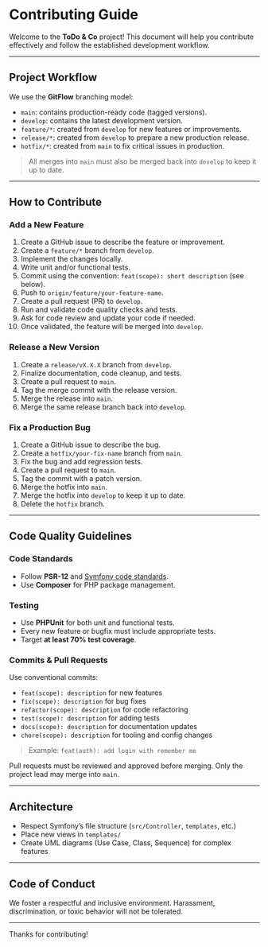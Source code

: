 
# Contributing Guide

Welcome to the **ToDo & Co** project! This document will help you contribute effectively and follow the established development workflow.

---

## Project Workflow

We use the **GitFlow** branching model:

- `main`: contains production-ready code (tagged versions).
- `develop`: contains the latest development version.
- `feature/*`: created from `develop` for new features or improvements.
- `release/*`: created from `develop` to prepare a new production release.
- `hotfix/*`: created from `main` to fix critical issues in production.

> All merges into `main` must also be merged back into `develop` to keep it up to date.

---

## How to Contribute

### Add a New Feature

1. Create a GitHub issue to describe the feature or improvement.
2. Create a `feature/*` branch from `develop`.
3. Implement the changes locally.
4. Write unit and/or functional tests.
5. Commit using the convention: `feat(scope): short description` (see below).
6. Push to `origin/feature/your-feature-name`.
7. Create a pull request (PR) to `develop`.
8. Run and validate code quality checks and tests.
9. Ask for code review and update your code if needed.
10. Once validated, the feature will be merged into `develop`.

### Release a New Version

1. Create a `release/vX.X.X` branch from `develop`.
2. Finalize documentation, code cleanup, and tests.
3. Create a pull request to `main`.
4. Tag the merge commit with the release version.
5. Merge the release into `main`.
6. Merge the same release branch back into `develop`.

### Fix a Production Bug

1. Create a GitHub issue to describe the bug.
2. Create a `hotfix/your-fix-name` branch from `main`.
3. Fix the bug and add regression tests.
4. Create a pull request to `main`.
5. Tag the commit with a patch version.
6. Merge the hotfix into `main`.
7. Merge the hotfix into `develop` to keep it up to date.
8. Delete the `hotfix` branch.

---

## Code Quality Guidelines

### Code Standards

- Follow **PSR-12** and [Symfony code standards](https://symfony.com/doc/current/contributing/code/standards.html).
- Use **Composer** for PHP package management.

### Testing

- Use **PHPUnit** for both unit and functional tests.
- Every new feature or bugfix must include appropriate tests.
- Target **at least 70% test coverage**.

### Commits & Pull Requests

Use conventional commits:
- `feat(scope): description` for new features
- `fix(scope): description` for bug fixes
- `refactor(scope): description` for code refactoring
- `test(scope): description` for adding tests
- `docs(scope): description` for documentation updates
- `chore(scope): description` for tooling and config changes

> Example: `feat(auth): add login with remember me`

Pull requests must be reviewed and approved before merging. Only the project lead may merge into `main`.

---

## Architecture

- Respect Symfony’s file structure (`src/Controller`, `templates`, etc.)
- Place new views in `templates/`
- Create UML diagrams (Use Case, Class, Sequence) for complex features

---

## Code of Conduct

We foster a respectful and inclusive environment. Harassment, discrimination, or toxic behavior will not be tolerated.

---

Thanks for contributing! 
